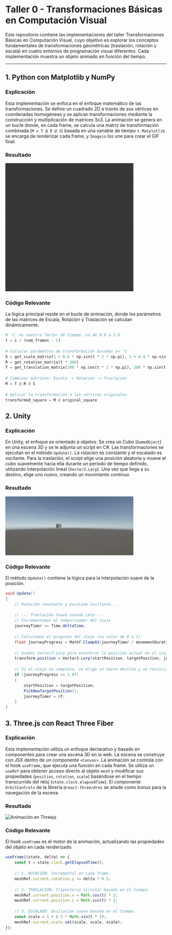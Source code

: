 # Taller 0 - Transformaciones Básicas en Computación Visual

Este repositorio contiene las implementaciones del taller Transformaciones Básicas en Computación Visual, cuyo objetivo es explorar los conceptos fundamentales de transformaciones geométricas (traslación, rotación y escala) en cuatro entornos de programación visual diferentes. Cada implementación muestra un objeto animado en función del tiempo.

---

## 1. Python con Matplotlib y NumPy

### Explicación
Esta implementación se enfoca en el enfoque matemático de las transformaciones. Se define un cuadrado 2D a través de sus vértices en coordenadas homogéneas y se aplican transformaciones mediante la construcción y multiplicación de matrices 3x3. La animación se genera en un bucle donde, en cada frame, se calcula una matriz de transformación combinada (`M = T @ R @ S`) basada en una variable de tiempo `t`. `Matplotlib` se encarga de renderizar cada frame, y `Imageio` los une para crear el GIF final.

### Resultado
![Animación en Python](python/output_python/pythonGIF.gif)

### Código Relevante
La lógica principal reside en el bucle de animación, donde los parámetros de las matrices de Escala, Rotación y Traslación se calculan dinámicamente.

```python
# 't' es nuestro factor de tiempo, va de 0.0 a 1.0
t = i / (num_frames - 1)

# Calcular parámetros de transformación basados en 't'
S = get_scale_matrix(1 + 0.4 * np.sin(t * 2 * np.pi), 1 + 0.4 * np.sin(t * 2 * np.pi))
R = get_rotation_matrix(t * 360)
T = get_translation_matrix(200 * np.cos(t * 2 * np.pi), 200 * np.sin(t * 2 * np.pi))

# Combinar matrices: Escala -> Rotación -> Traslación
M = T @ R @ S

# Aplicar la transformación a los vértices originales
transformed_square = M @ original_square

```

## 2. Unity 

### Explicación

En Unity, el enfoque es orientado a objetos. Se crea un Cubo (`GameObject`) en una escena 3D y se le adjunta un script en C\#. Las transformaciones se ejecutan en el método `Update()`. La rotación es constante y el escalado es oscilante. Para la traslación, el script elige una posición aleatoria y mueve el cubo suavemente hacia ella durante un período de tiempo definido, utilizando interpolación lineal (`Vector3.Lerp`). Una vez que llega a su destino, elige uno nuevo, creando un movimiento continuo.

### Resultado
![Animación en Unity](unity/unity_output/unityGIF.gif)

### Código Relevante

El método `Update()` contiene la lógica para la interpolación suave de la posición.

```csharp
void Update()
{
    // Rotación constante y escalado oscilante...
    
    // --- Traslación Suave usando Lerp ---
    // Incrementamos el temporizador del viaje
    journeyTimer += Time.deltaTime;

    // Calculamos el progreso del viaje (un valor de 0 a 1)
    float journeyProgress = Mathf.Clamp01(journeyTimer / movementDuration);

    // Usamos Vector3.Lerp para encontrar la posición actual en el viaje
    transform.position = Vector3.Lerp(startPosition, targetPosition, journeyProgress);

    // Si el viaje se completa, se elige un nuevo destino y se reinicia
    if (journeyProgress >= 1.0f)
    {
        startPosition = targetPosition;
        PickNewTargetPosition();
        journeyTimer = 0f;
    }
}
```

## 3. Three.js con React Three Fiber 

### Explicación

Esta implementación utiliza un enfoque declarativo y basado en componentes para crear una escena 3D en la web. La escena se construye con JSX dentro de un componente `<Canvas>`. La animación se controla con el hook `useFrame`, que ejecuta una función en cada frame. Se utiliza un `useRef` para obtener acceso directo al objeto `mesh` y modificar sus propiedades (`position`, `rotation`, `scale`) basándose en el tiempo transcurrido del reloj (`state.clock.elapsedTime`). El componente `OrbitControls` de la librería `@react-three/drei` se añade como bonus para la navegación de la escena.

### Resultado
![Animación en Threejs](threejs/output_threejs/threejsGIF.gif)

### Código Relevante

El hook `useFrame` es el motor de la animación, actualizando las propiedades del objeto en cada renderizado.

```jsx
useFrame((state, delta) => {
    const t = state.clock.getElapsedTime();

    // 1. ROTACIÓN: Incremental en cada frame.
    meshRef.current.rotation.y += delta * 0.5;

    // 2. TRASLACIÓN: Trayectoria circular basada en el tiempo.
    meshRef.current.position.x = Math.cos(t) * 2;
    meshRef.current.position.z = Math.sin(t) * 2;

    // 3. ESCALADO: Oscilación suave basada en el tiempo.
    const scale = 1 + 0.5 * Math.sin(t * 2);
    meshRef.current.scale.set(scale, scale, scale);
});
```
